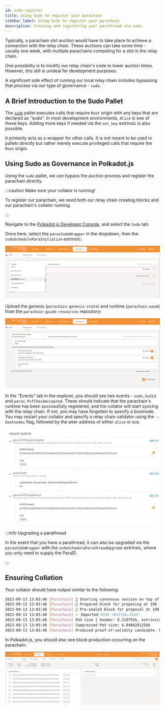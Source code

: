```yaml
---
id: sudo-register
title: Using Sudo to register your parachain
sidebar_label: Using Sudo to register your parachain
description: Creating and registering your parathread via sudo.
---
```


Typically, a parachain slot auction would have to take place to achieve a connection with the relay
chain. These auctions can take some time - usually one week, with multiple parachains competing for
a slot in the relay chain.

One possibility is to modify our relay chain's code to lower auction times. However, this still is
unideal for development purposes.

A significant side effect of running our local relay chain includes bypassing that process via our
type of governance - `sudo`.

## A Brief Introduction to the Sudo Pallet

The [`sudo`](https://paritytech.github.io/polkadot-sdk/master/pallet_sudo/index.html) pallet
executes calls that require `Root` origin with any keys that are declared as "sudo". In most
development environments, `Alice` is one of these keys. Adding more keys if needed via the `set_key`
extrinsic is also possible.

It primarily acts as a wrapper for other calls. It is not meant to be used in pallets directly but
rather merely execute privileged calls that require the `Root` origin.

## Using Sudo as Governance in Polkadot.js

Using the `sudo` pallet, we can bypass the auction process and register the parachain directly.

:::caution Make sure your collator is running!

To register our parachain, we need both our relay chain creating blocks and our parachain's collator
running.

:::

Navigate to the
[Polkadot.js Developer Console](https://polkadot.js.org/apps/?rpc=ws%3A%2F%2F127.0.0.1%3A9944#/explorer),
and select the `Sudo` tab:

Once here, select the `parasSudoWrapper` in the dropdown, then the `sudoScheduleParaInitialize`
extrinsic:

![](../assets/paras_sudo_wrapper.png)

Upload the genesis (`parachain-genesis-state`) and runtime (`parachain-wasm`) from the
`parachain-guide-resources` repository:

![](../assets/sudo_schedule_filled.png)

In the "Events" tab in the explorer, you should see two events - `sudo.Sudid` and
`paras.PvfCheckAccepted`. These should indicate that the parachain's runtime has been successfully
registered, and the collator will start syncing with the relay chain. If not, you may have forgotten
to specify a bootnode. You may restart your collator and specify a relay chain validator using the
`--bootnodes` flag, followed by the peer address of either `alice` or `bob`.

![](../assets/successful_pvf.png)

:::info Upgrading a parathread

In the event that you have a parathread, it can also be upgraded via the `parasSudoWrapper` with the
`sudoScheduleParathreadUpgrade` extrinsic, where you only need to supply the ParaID.

:::

## Ensuring Collation

Your collator should have output similar to the following:

```sh
2023-09-13 13:03:48 [Parachain] 🙌 Starting consensus session on top of parent 0x8d239901c4ee0eca7b10f97744bd2812e2682cd92a3e15c254931fb631af6289
2023-09-13 13:03:48 [Parachain] 🎁 Prepared block for proposing at 198 (1 ms) [hash: 0xd5ab5c88bbc45c00500059d001303961fc43c2821f21c9939b44be5ec983dfb9; parent_hash: 0x8d23…6289; extrinsics (2): [0xc24e…cf43, 0xc8c9…86a5]
2023-09-13 13:03:48 [Parachain] 🔖 Pre-sealed block for proposal at 198.  Hash now 0x17eb48b6a0cca5cabfa3651961732b4095fa9a7edc77066ba310d3243342fba2, previously 0xd5ab5c88bbc45c00500059d001303961fc43c2821f21c9939b44be5ec983dfb9.
2023-09-13 13:03:48 [Parachain] ✨ Imported #198 (0x17eb…fba2)
2023-09-13 13:03:48 [Parachain] PoV size { header: 0.21875kb, extrinsics: 3.1298828125kb, storage_proof: 3.2939453125kb }
2023-09-13 13:03:48 [Parachain] Compressed PoV size: 6.048828125kb
2023-09-13 13:03:48 [Parachain] Produced proof-of-validity candidate. block_hash=0x17eb48b6a0cca5cabfa3651961732b4095fa9a7edc77066ba310d3243342fba2
```

In Polkadot.js, you should also see block production occurring on the parachain:

![](../assets/collation_occuring.png)
